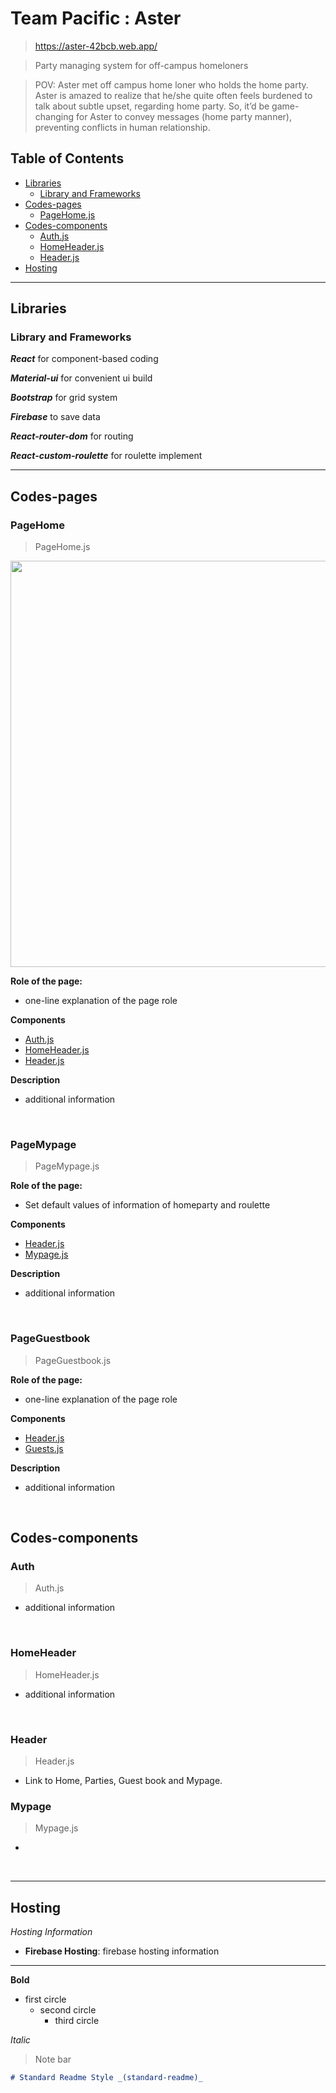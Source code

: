# Team Pacific : Aster

> https://aster-42bcb.web.app/ 

> Party managing system for off-campus homeloners

> POV: Aster met off campus home loner who holds the home party. Aster is amazed to realize that he/she quite often feels burdened to talk about subtle upset, regarding home party. So, it’d be game-changing for Aster to convey messages (home party manner), preventing conflicts in human relationship.

## Table of Contents

- [Libraries](#libraries)
  - [Library and Frameworks](#library-and-frameworks)
- [Codes-pages](#codes-pages)
  - [PageHome.js](#pagehome)
- [Codes-components](#codes-components)
  - [Auth.js](#auth)
  - [HomeHeader.js](#homeheader)
  - [Header.js](#header)
- [Hosting](#hosting)

---

## Libraries

### Library and Frameworks

_**React**_   for component-based coding

_**Material-ui**_ for convenient ui build

_**Bootstrap**_ for grid system

_**Firebase**_ to save data

_**React-router-dom**_ for routing

_**React-custom-roulette**_ for roulette implement

--- 

## Codes-pages

### PageHome
> PageHome.js

<p align="center">
<img src="https://user-images.githubusercontent.com/83863073/120479273-b9162f80-c3e8-11eb-9669-34972045e25e.PNG"
  width="650" >
</p>

**Role of the page:**

- one-line explanation of the page role

**Components**
- [Auth.js](#auth)
- [HomeHeader.js](#homeheader)
- [Header.js](#header)

**Description**
- additional information

<br/>


### PageMypage
> PageMypage.js

**Role of the page:**

- Set default values of information of homeparty and roulette

**Components**
- [Header.js](#header)
- [Mypage.js](#mypage)

**Description**
- additional information

<br/>

### PageGuestbook
> PageGuestbook.js

**Role of the page:**

- one-line explanation of the page role

**Components**
- [Header.js](#header)
- [Guests.js](#guests)

**Description**
- additional information

<br/>


## Codes-components

### Auth 
> Auth.js
- additional information

<br/>

### HomeHeader 
> HomeHeader.js
- additional information

<br/>

### Header 
> Header.js
- Link to Home, Parties, Guest book and Mypage.

### Mypage
> Mypage.js
- 
 

<br/>





------------
## Hosting

_Hosting Information_

- **Firebase Hosting**: firebase hosting information








-------------

**Bold**
  - first circle
    - second circle
      - third circle

_Italic_
> Note bar

  ```markdown
  # Standard Readme Style _(standard-readme)_
  ```

